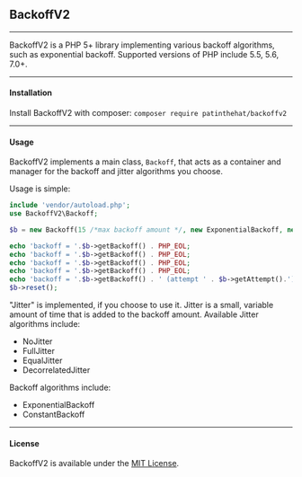 ## BackoffV2 ##
---
BackoffV2 is a PHP 5+ library implementing various backoff algorithms, such as exponential backoff.  Supported versions of PHP include 5.5, 5.6, 7.0+.

---
#### Installation

Install BackoffV2 with composer: `composer require patinthehat/backoffv2`

---
#### Usage

BackoffV2 implements a main class, `Backoff`, that acts as a container and manager for the backoff and jitter algorithms you choose.

Usage is simple:

```php
include 'vendor/autoload.php';
use BackoffV2\Backoff;

$b = new Backoff(15 /*max backoff amount */, new ExponentialBackoff, new FullJitter);

echo 'backoff = '.$b->getBackoff() . PHP_EOL;
echo 'backoff = '.$b->getBackoff() . PHP_EOL;
echo 'backoff = '.$b->getBackoff() . PHP_EOL;
echo 'backoff = '.$b->getBackoff() . PHP_EOL;
echo 'backoff = '.$b->getBackoff() . ' (attempt ' . $b->getAttempt().')' . PHP_EOL;
$b->reset();
```

"Jitter" is implemented, if you choose to use it.  Jitter is a small, variable amount of time that is added to the backoff amount.
Available Jitter algorithms include:

 - NoJitter
 - FullJitter
 - EqualJitter
 - DecorrelatedJitter
 
 
 Backoff algorithms include:
 
  - ExponentialBackoff
  - ConstantBackoff
  
---
#### License

BackoffV2 is available under the [MIT License](LICENSE).
  